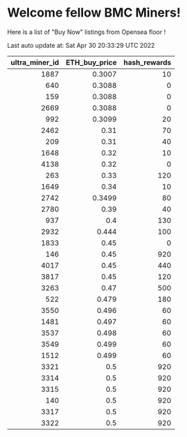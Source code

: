 # Welcome fellow BMC Miners!
Here is a list of "Buy Now" listings from Opensea floor !


Last auto update at: Sat Apr 30 20:33:29 UTC 2022


|   ultra_miner_id |   ETH_buy_price |   hash_rewards |
|-----------------:|----------------:|---------------:|
|             1887 |          0.3007 |             10 |
|              640 |          0.3088 |              0 |
|              159 |          0.3088 |              0 |
|             2669 |          0.3088 |              0 |
|              992 |          0.3099 |             20 |
|             2462 |          0.31   |             70 |
|              209 |          0.31   |             40 |
|             1648 |          0.32   |             10 |
|             4138 |          0.32   |              0 |
|              263 |          0.33   |            120 |
|             1649 |          0.34   |             10 |
|             2742 |          0.3499 |             80 |
|             2780 |          0.39   |             40 |
|              937 |          0.4    |            130 |
|             2932 |          0.444  |            100 |
|             1833 |          0.45   |              0 |
|              146 |          0.45   |            920 |
|             4017 |          0.45   |            440 |
|             3817 |          0.45   |            120 |
|             3263 |          0.47   |            500 |
|              522 |          0.479  |            180 |
|             3550 |          0.496  |             60 |
|             1481 |          0.497  |             60 |
|             3537 |          0.498  |             60 |
|             3549 |          0.499  |             60 |
|             1512 |          0.499  |             60 |
|             3321 |          0.5    |            920 |
|             3314 |          0.5    |            920 |
|             3315 |          0.5    |            920 |
|              140 |          0.5    |            920 |
|             3317 |          0.5    |            920 |
|             3322 |          0.5    |            920 |